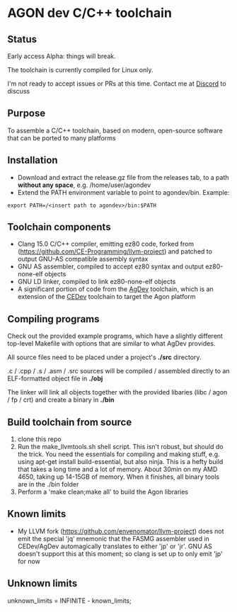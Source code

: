 # AGON dev C/C++ toolchain
## Status
Early access Alpha: things will break.

The toolchain is currently compiled for Linux only.

I'm not ready to accept issues or PRs at this time. Contact me at [Discord](https://discord.gg/A7rY9AcF) to discuss
## Purpose
To assemble a C/C++ toolchain, based on modern, open-source software that can be ported to many platforms
## Installation
- Download and extract the release.gz file from the releases tab, to a path <b>without any space</b>, e.g. /home/user/agondev
- Extend the PATH environment variable to point to agondev/bin. Example:

``` 
export PATH=/<insert path to agondev>/bin:$PATH
```

## Toolchain components
- Clang 15.0 C/C++ compiler, emitting ez80 code, forked from (https://github.com/CE-Programming/llvm-project) and patched to output GNU-AS compatible assembly syntax
- GNU AS assembler, compiled to accept ez80 syntax and output ez80-none-elf objects
- GNU LD linker, compiled to link ez80-none-elf objects
- A significant portion of code from the [AgDev](https://github.com/pcawte/AgDev) toolchain, which is an extension of the [CEDev](https://ce-programming.github.io/toolchain/index.html) toolchain to target the Agon platform

## Compiling programs
Check out the provided example programs, which have a slightly different top-level Makefile with options that are similar to what AgDev provides.

All source files need to be placed under a project's <b>./src</b> directory.

.c / .cpp / .s / .asm / .src sources will be compiled / assembled directly to an ELF-formatted object file in <b>./obj</b>

The linker will link all objects together with the provided libaries (libc / agon / fp / crt) and create a binary in <b>./bin</b>

## Build toolchain from source
1) clone this repo
2) Run the make_llvmtools.sh shell script. This isn't robust, but should do the trick. You need the essentials for compiling and making stuff, e.g. using apt-get install build-essential, but also ninja. This is a hefty build that takes a long time and a lot of memory. About 30min on my AMD 4650, taking up 14-15GB of memory. When it finishes, all binary tools are in the ./bin folder
3) Perform a 'make clean;make all' to build the Agon libraries

## Known limits
- My LLVM fork (https://github.com/envenomator/llvm-project) does not emit the special 'jq' mnemonic that the FASMG assembler used in CEDev/AgDev automagically translates to either 'jp' or 'jr'. GNU AS doesn't support this at this moment; so clang is set up to only emit 'jp' for now

## Unknown limits
unknown_limits = INFINITE - known_limits;
